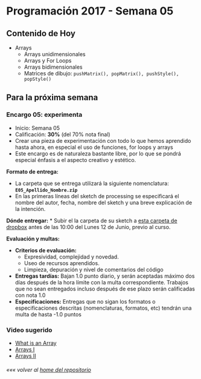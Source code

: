 # Programación 2017 - Semana 05
## Contenido de Hoy
* Arrays
  * Arrays unidimensionales
  * Arrays y For Loops
  * Arrays bidimensionales
  * Matrices de dibujo: `pushMatrix(), popMatrix(), pushStyle(), popStyle()`

## Para la próxima semana
### Encargo 05: experimenta
  * Inicio: Semana 05
  * Calificación: **30%** (del 70% nota final)
  * Crear una pieza de experimentación con todo lo que hemos aprendido hasta ahora, en especial el uso de funciones, for loops y arrays
  * Este encargo es de naturaleza bastante libre, por lo que se pondrá especial énfasis a el aspecto creativo y estético.

  **Formato de entrega:**
  * La carpeta que se entrega utilizará la siguiente nomenclatura: **`E05_Apellido_Nombre.zip`**
  * En las primeras líneas del sketch de processing se especificará el nombre del autor, fecha, nombre del sketch y una breve explicación de la intención.

  **Dónde entregar:**
    * Subir el la carpeta de su sketch a [esta carpeta de dropbox](
https://www.dropbox.com/request/JKPaPCWhBuVPtkbNLJ86) antes de las 10:00 del Lunes 12 de Junio, previo al curso.


  **Evaluación y multas:**
  * **Criterios de evaluación:**
  	* Expresividad, complejidad y novedad.
    * Useo de recursos aprendidos.
  	* Limpieza, depuración y nivel de comentarios del código
  * **Entregas tardías:**
  Bajan 1.0 punto diario, y serán aceptadas máximo dos días después de la hora límite con la multa correspondiente. Trabajos que no sean entregados incluso después de ese plazo serán calificadas con nota 1.0
  * **Especificaciones:**
  Entregas que no sigan los formatos o especificaciones descritas (nomenclaturas, formatos, etc) tendrán una multa de hasta -1.0 puntos

### Video sugerido
* [What is an Array](https://www.youtube.com/watch?v=NptnmWvkbTw)
* [Arrays I](https://www.acamica.com/clases/391/programacion-creativa-con-processing/arrays)
* [Arrays II](https://www.acamica.com/clases/410/programacion-creativa-con-processing/arrays-ii)

###### *««« volver al [home del repositorio](https://github.com/Franzel/UDD_Programacion_2017_1sem)*
